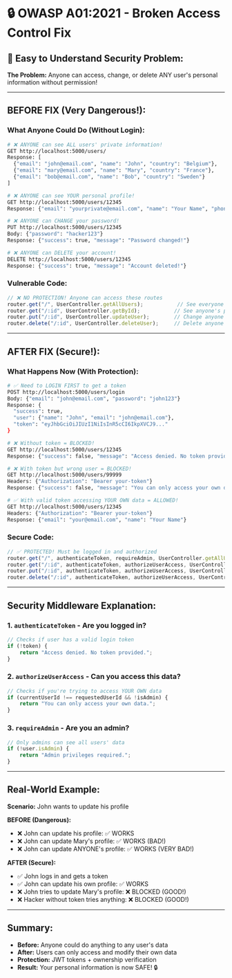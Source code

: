 # 🔒 OWASP A01:2021 - Broken Access Control Fix

## 🚨 **Easy to Understand Security Problem:**

**The Problem:** Anyone can access, change, or delete ANY user's personal information without permission!

---

## **BEFORE FIX (Very Dangerous!):**

### **What Anyone Could Do (Without Login):**

```bash
# ❌ ANYONE can see ALL users' private information!
GET http://localhost:5000/users/
Response: [
  {"email": "john@email.com", "name": "John", "country": "Belgium"},
  {"email": "mary@email.com", "name": "Mary", "country": "France"},
  {"email": "bob@email.com", "name": "Bob", "country": "Sweden"}
]

# ❌ ANYONE can see YOUR personal profile!
GET http://localhost:5000/users/12345
Response: {"email": "yourprivate@email.com", "name": "Your Name", "phone": "123-456-7890"}

# ❌ ANYONE can CHANGE your password!
PUT http://localhost:5000/users/12345
Body: {"password": "hacker123"}
Response: {"success": true, "message": "Password changed!"}

# ❌ ANYONE can DELETE your account!
DELETE http://localhost:5000/users/12345
Response: {"success": true, "message": "Account deleted!"}
```

### **Vulnerable Code:**
```javascript
// ❌ NO PROTECTION! Anyone can access these routes
router.get("/", UserController.getAllUsers);           // See everyone's data
router.get("/:id", UserController.getById);           // See anyone's profile  
router.put("/:id", UserController.updateUser);        // Change anyone's info
router.delete("/:id", UserController.deleteUser);     // Delete anyone's account
```

---

## **AFTER FIX (Secure!):**

### **What Happens Now (With Protection):**

```bash
# ✅ Need to LOGIN FIRST to get a token
POST http://localhost:5000/users/login
Body: {"email": "john@email.com", "password": "john123"}
Response: {
  "success": true,
  "user": {"name": "John", "email": "john@email.com"},
  "token": "eyJhbGciOiJIUzI1NiIsInR5cCI6IkpXVCJ9..."
}

# ❌ Without token = BLOCKED!
GET http://localhost:5000/users/12345
Response: {"success": false, "message": "Access denied. No token provided."}

# ❌ With token but wrong user = BLOCKED!
GET http://localhost:5000/users/99999
Headers: {"Authorization": "Bearer your-token"}
Response: {"success": false, "message": "You can only access your own data."}

# ✅ With valid token accessing YOUR OWN data = ALLOWED!
GET http://localhost:5000/users/12345
Headers: {"Authorization": "Bearer your-token"}
Response: {"email": "your@email.com", "name": "Your Name"}
```

### **Secure Code:**
```javascript
// ✅ PROTECTED! Must be logged in and authorized
router.get("/", authenticateToken, requireAdmin, UserController.getAllUsers);                    // Only admins
router.get("/:id", authenticateToken, authorizeUserAccess, UserController.getById);              // Only your own data
router.put("/:id", authenticateToken, authorizeUserAccess, UserController.updateUser);          // Only your own data
router.delete("/:id", authenticateToken, authorizeUserAccess, UserController.deleteUser);       // Only your own data
```

---

## **Security Middleware Explanation:**

### **1. `authenticateToken` - Are you logged in?**
```javascript
// Checks if user has a valid login token
if (!token) {
    return "Access denied. No token provided.";
}
```

### **2. `authorizeUserAccess` - Can you access this data?**
```javascript
// Checks if you're trying to access YOUR OWN data
if (currentUserId !== requestedUserId && !isAdmin) {
    return "You can only access your own data.";
}
```

### **3. `requireAdmin` - Are you an admin?**
```javascript
// Only admins can see all users' data
if (!user.isAdmin) {
    return "Admin privileges required.";
}
```

---

## **Real-World Example:**

**Scenario:** John wants to update his profile

**BEFORE (Dangerous):**
- ❌ John can update his profile: ✅ WORKS
- ❌ John can update Mary's profile: ✅ WORKS (BAD!)
- ❌ John can update ANYONE's profile: ✅ WORKS (VERY BAD!)

**AFTER (Secure):**
- ✅ John logs in and gets a token
- ✅ John can update his own profile: ✅ WORKS
- ❌ John tries to update Mary's profile: ❌ BLOCKED (GOOD!)
- ❌ Hacker without token tries anything: ❌ BLOCKED (GOOD!)

---

## **Summary:**
- **Before:** Anyone could do anything to any user's data
- **After:** Users can only access and modify their own data
- **Protection:** JWT tokens + ownership verification
- **Result:** Your personal information is now SAFE! 🔒
